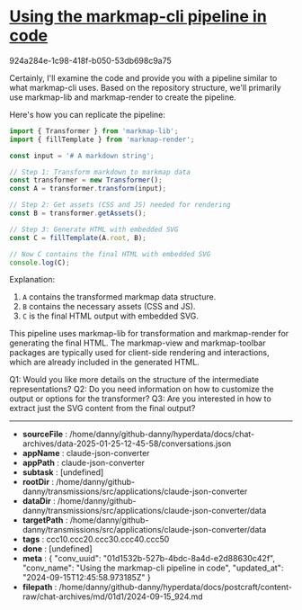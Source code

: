 # [Using the markmap-cli pipeline in code](https://claude.ai/chat/01d1532b-527b-4bdc-8a4d-e2d88630c42f)

924a284e-1c98-418f-b050-53db698c9a75

 Certainly, I'll examine the code and provide you with a pipeline similar to what markmap-cli uses. Based on the repository structure, we'll primarily use markmap-lib and markmap-render to create the pipeline.

Here's how you can replicate the pipeline:

```javascript
import { Transformer } from 'markmap-lib';
import { fillTemplate } from 'markmap-render';

const input = '# A markdown string';

// Step 1: Transform markdown to markmap data
const transformer = new Transformer();
const A = transformer.transform(input);

// Step 2: Get assets (CSS and JS) needed for rendering
const B = transformer.getAssets();

// Step 3: Generate HTML with embedded SVG
const C = fillTemplate(A.root, B);

// Now C contains the final HTML with embedded SVG
console.log(C);
```

Explanation:
1. `A` contains the transformed markmap data structure.
2. `B` contains the necessary assets (CSS and JS).
3. `C` is the final HTML output with embedded SVG.

This pipeline uses markmap-lib for transformation and markmap-render for generating the final HTML. The markmap-view and markmap-toolbar packages are typically used for client-side rendering and interactions, which are already included in the generated HTML.

Q1: Would you like more details on the structure of the intermediate representations?
Q2: Do you need information on how to customize the output or options for the transformer?
Q3: Are you interested in how to extract just the SVG content from the final output?

---

* **sourceFile** : /home/danny/github-danny/hyperdata/docs/chat-archives/data-2025-01-25-12-45-58/conversations.json
* **appName** : claude-json-converter
* **appPath** : claude-json-converter
* **subtask** : [undefined]
* **rootDir** : /home/danny/github-danny/transmissions/src/applications/claude-json-converter
* **dataDir** : /home/danny/github-danny/transmissions/src/applications/claude-json-converter/data
* **targetPath** : /home/danny/github-danny/transmissions/src/applications/claude-json-converter/data
* **tags** : ccc10.ccc20.ccc30.ccc40.ccc50
* **done** : [undefined]
* **meta** : {
  "conv_uuid": "01d1532b-527b-4bdc-8a4d-e2d88630c42f",
  "conv_name": "Using the markmap-cli pipeline in code",
  "updated_at": "2024-09-15T12:45:58.973185Z"
}
* **filepath** : /home/danny/github-danny/hyperdata/docs/postcraft/content-raw/chat-archives/md/01d1/2024-09-15_924.md